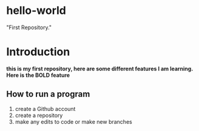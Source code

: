 # hello-world
 "First Repository."
# Introduction 
**this is my first repository, here are some different features I am learning. Here is the BOLD feature**

## How to run a program
1. create a Github account
2. create a repository
3. make any edits to code or make new branches
